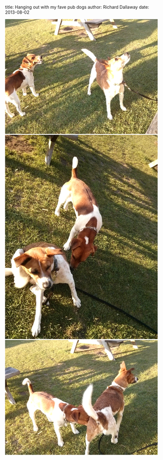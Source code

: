 
title: Hanging out with my fave pub dogs
author: Richard Dallaway
date: 2013-08-02

<div><a href="/media/2013-08-01_19.30.20.jpg"><img src="/media/2013-08-01_19.30.20.jpg.500.jpg" width="500" height="375"/></a></div><div><a href="/media/2013-08-01_19.30.34.jpg"><img src="/media/2013-08-01_19.30.34.jpg.500.jpg" width="500" height="667"/></a></div><div><a href="/media/2013-08-01_19.30.38.jpg"><img src="/media/2013-08-01_19.30.38.jpg.500.jpg" width="500" height="375"/></a></div>


    
    